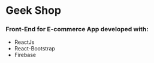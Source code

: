 # Geek Shop

### Front-End for E-commerce App developed with:

- ReactJs
- React-Bootstrap
- Firebase